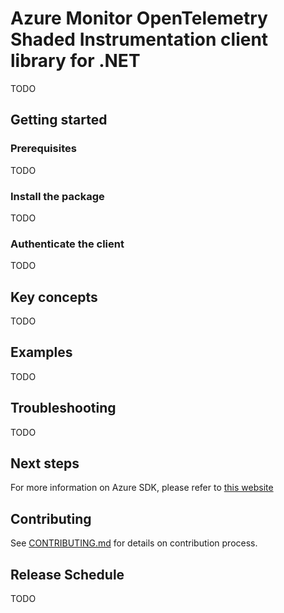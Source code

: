 # Azure Monitor OpenTelemetry Shaded Instrumentation client library for .NET

TODO

## Getting started

### Prerequisites

TODO

### Install the package

TODO

### Authenticate the client

TODO

## Key concepts

TODO

## Examples

TODO

## Troubleshooting

TODO

## Next steps

For more information on Azure SDK, please refer to [this website](https://azure.github.io/azure-sdk/)

## Contributing

See [CONTRIBUTING.md](https://github.com/Azure/azure-sdk-for-net/blob/main/CONTRIBUTING.md) for details on contribution process.

## Release Schedule

TODO